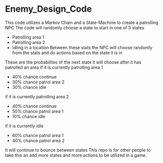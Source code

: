 # Enemy_Design_Code
This code utilizes a Markov Chain and a State-Machine to create a patrolling NPC
The code will randomly choose a state to start in one of 3 states
 * Patrolling area 1
 * Patrolling area 2
 * Idling in a location
Between these stats the NPC will choose randomly from the stats and do actions based on the state it is in

These are the probabilites of the next state it will choose after it has patrolled an area
if it is currently patrolling area 1
 * 40% chance continue
 * 30% chance patrol area 2
 * 30% chance idle

if it is currently patrolling area 2
 * 40% chance continue
 * 50% chance patrol area 1
 * 10% chance idle

if it is currently idle
 * 60% chance patrol area 1
 * 40% chance patrol area 2

It will continue to bounce between states
This repo is for other people to take this an add more states and more actions to be utilized in a game.
